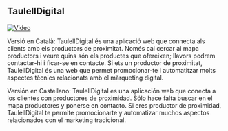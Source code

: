 ## TaulellDigital

[![Video](https://img.youtube.com/vi/QpJl5psJjSc/0.jpg)](https://www.youtube.com/watch?v=QpJl5psJjSc)

Versió en Català:
TaulellDigital és una aplicació web que connecta als clients amb els productors de proximitat. Només cal cercar al mapa productors i veure quins són els productes que ofereixen; llavors podrem contactar-hi i ficar-se en contacte.
Si ets un productor de proximitat, TaulellDigital és una web que permet promocionar-te i automatitzar molts aspectes tècnics relacionats amb el màrqueting digital.

Versión en Castellano:
TaulellDigital es una aplicación web que conecta a los clientes con productores de proximidad. Sólo hace falta buscar en el mapa productores y ponerse en contacto.
Si eres productor de proximidad, TaulellDigital te permite promocionarte y automatizar muchos aspectos relacionados con el marketing tradicional.
